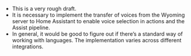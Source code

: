 - This is a very rough draft.
- It is necessary to implement the transfer of voices from the Wyoming server to Home Assistant to enable voice selection in actions and the Assist pipeline.
- In general, it would be good to figure out if there’s a standard way of working with languages. The implementation varies across different integrations.
